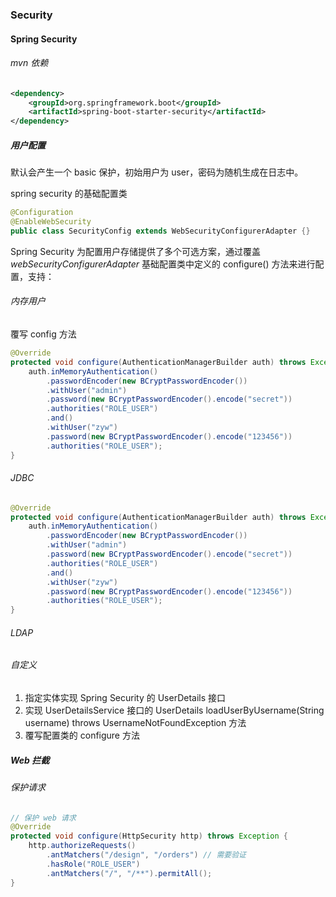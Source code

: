 ### Security

#### Spring Security

###### mvn 依赖

```xml
<dependency>
	<groupId>org.springframework.boot</groupId>
    <artifactId>spring-boot-starter-security</artifactId>
</dependency>
```

##### 用户配置

默认会产生一个 basic 保护，初始用户为 user，密码为随机生成在日志中。

spring security 的基础配置类

```java
@Configuration
@EnableWebSecurity
public class SecurityConfig extends WebSecurityConfigurerAdapter {}
```

Spring Security 为配置用户存储提供了多个可选方案，通过覆盖 *webSecurityConfigurerAdapter* 基础配置类中定义的 configure() 方法来进行配置，支持：

###### 内存用户

覆写 config 方法

```java
@Override
protected void configure(AuthenticationManagerBuilder auth) throws Exception {
    auth.inMemoryAuthentication()
        .passwordEncoder(new BCryptPasswordEncoder())
        .withUser("admin")
        .password(new BCryptPasswordEncoder().encode("secret"))
        .authorities("ROLE_USER")
        .and()
        .withUser("zyw")
        .password(new BCryptPasswordEncoder().encode("123456"))
        .authorities("ROLE_USER");
}
```

###### JDBC

```java
@Override
protected void configure(AuthenticationManagerBuilder auth) throws Exception {
    auth.inMemoryAuthentication()
        .passwordEncoder(new BCryptPasswordEncoder())
        .withUser("admin")
        .password(new BCryptPasswordEncoder().encode("secret"))
        .authorities("ROLE_USER")
        .and()
        .withUser("zyw")
        .password(new BCryptPasswordEncoder().encode("123456"))
        .authorities("ROLE_USER");
}
```

###### LDAP

###### 自定义

1. 指定实体实现 Spring Security 的 UserDetails 接口
2. 实现 UserDetailsService 接口的 UserDetails loadUserByUsername(String username) throws UsernameNotFoundException 方法
3. 覆写配置类的 configure 方法

##### Web 拦截

###### 保护请求

```java
// 保护 web 请求
@Override
protected void configure(HttpSecurity http) throws Exception {
    http.authorizeRequests()
        .antMatchers("/design", "/orders") // 需要验证
        .hasRole("ROLE_USER")
        .antMatchers("/", "/**").permitAll();
}
```





